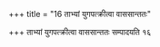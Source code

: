 +++
title = "16 ताभ्यां युगपत्क्रीत्वा वाससान्ततः"

+++
ताभ्यां युगपत्क्रीत्वा वाससान्ततः सम्पादयति १६
